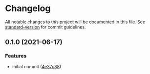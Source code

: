 # Changelog

All notable changes to this project will be documented in this file. See [standard-version](https://github.com/conventional-changelog/standard-version) for commit guidelines.

## 0.1.0 (2021-06-17)


### Features

* initial commit ([4e37c88](https://github.com/eckertalex/cheatsheep/commits/4e37c888b196186f72ac013897ab3e7021f1d4a0))
